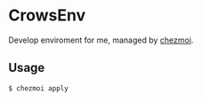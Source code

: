 # CrowsEnv

Develop enviroment for me, managed by [chezmoi](https://www.chezmoi.io).

## Usage

```bash
$ chezmoi apply
```
